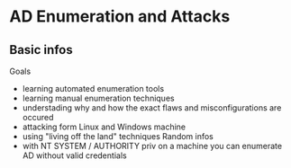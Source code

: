 # AD Enumeration and Attacks
## Basic infos
Goals
* learning automated enumeration tools
* learning manual enumeration techniques
* understading why and how the exact flaws and misconfigurations are occured
* attacking form Linux and Windows machine
* using "living off the land" techniques
Random infos
* with NT SYSTEM / AUTHORITY priv on a machine you can enumerate AD without valid credentials
